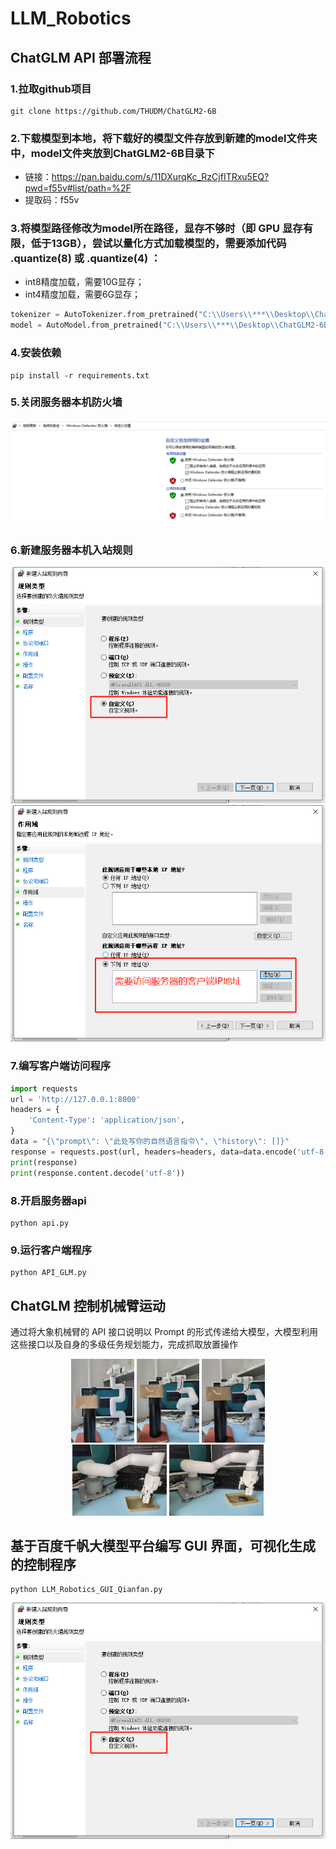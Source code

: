 # LLM_Robotics

## ChatGLM API 部署流程

### 1.拉取github项目
```shell
git clone https://github.com/THUDM/ChatGLM2-6B
```

### 2.下载模型到本地，将下载好的模型文件存放到新建的model文件夹中，model文件夹放到ChatGLM2-6B目录下
- 链接：https://pan.baidu.com/s/11DXurqKc_RzCjfITRxu5EQ?pwd=f55v#list/path=%2F
- 提取码：f55v

### 3.将模型路径修改为model所在路径，显存不够时（即 GPU 显存有限，低于13GB），尝试以量化方式加载模型的，需要添加代码 .quantize(8) 或 .quantize(4) ：
- int8精度加载，需要10G显存；
- int4精度加载，需要6G显存；
```python
tokenizer = AutoTokenizer.from_pretrained("C:\\Users\\***\\Desktop\\ChatGLM2-6B\\model", trust_remote_code=True)     # THUDM/chatglm2-6b
model = AutoModel.from_pretrained("C:\\Users\\***\\Desktop\\ChatGLM2-6B\\model", trust_remote_code=True).quantize(4).cuda()
```

### 4.安装依赖
```shell
pip install -r requirements.txt
```

### 5.关闭服务器本机防火墙
<div align=center><img src="images/关闭防火墙.png" ></div>

### 6.新建服务器本机入站规则
<div align=center><img src="images/新建入站规则1.png" ></div>
<div align=center><img src="images/新建入站规则2.png" ></div>

### 7.编写客户端访问程序
```python
import requests
url = 'http://127.0.0.1:8000'
headers = {
    'Content-Type': 'application/json',
}
data = "{\"prompt\": \"此处写你的自然语言指令\", \"history\": []}"
response = requests.post(url, headers=headers, data=data.encode('utf-8'))
print(response)
print(response.content.decode('utf-8'))
```

### 8.开启服务器api
```shell
python api.py
```

### 9.运行客户端程序
```shell
python API_GLM.py
```

## ChatGLM 控制机械臂运动
通过将大象机械臂的 API 接口说明以 Prompt 的形式传递给大模型，大模型利用这些接口以及自身的多级任务规划能力，完成抓取放置操作
<div align=center><img src="images/1.png"  width="20%"> <img src="images/2.png"  width="20%"> <img src="images/3.png"  width="20%"></div>
<div align=center><img src="images/4.png"  width="30%"> <img src="images/5.png"  width="30%"></div>
<div align=center></div>

## 基于百度千帆大模型平台编写 GUI 界面，可视化生成的控制程序
```shell
python LLM_Robotics_GUI_Qianfan.py
```

<div align=center><img src="images/新建入站规则1.png" ></div>
